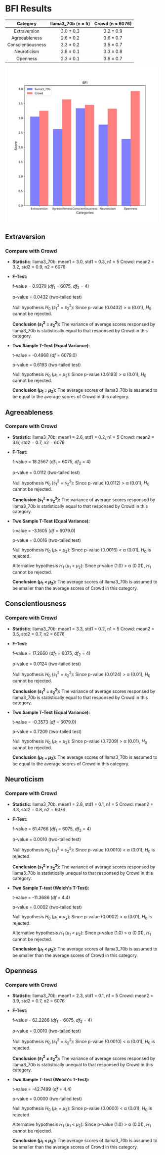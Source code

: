 # BFI Results

| Category | llama3_70b (n = 5) | Crowd (n = 6076) |
| :---: | :---: | :---: |
| Extraversion | 3.0 $\pm$ 0.3 | 3.2 $\pm$ 0.9 | 
| Agreeableness | 2.6 $\pm$ 0.2 | 3.6 $\pm$ 0.7 | 
| Conscientiousness | 3.3 $\pm$ 0.2 | 3.5 $\pm$ 0.7 | 
| Neuroticism | 2.8 $\pm$ 0.1 | 3.3 $\pm$ 0.8 | 
| Openness | 2.3 $\pm$ 0.1 | 3.9 $\pm$ 0.7 | 


![Bar Chart](figures/8b_prompt_chat_dpo_1xxxx-BFI.png "Bar Chart of llama3_70b on BFI")

## Extraversion
### Compare with Crowd

- **Statistic**:
llama3_70b:	mean1 = 3.0,	std1 = 0.3,	n1 = 5
Crowd:	mean2 = 3.2,	std2 = 0.9,	n2 = 6076

- **F-Test:**

	f-value = 8.9379	($df_1$ = 6075, $df_2$ = 4)

	p-value = 0.0432	(two-tailed test)

	Null hypothesis $H_0$ ($s_1^2$ = $s_2^2$): 	Since p-value (0.0432) > α (0.01), $H_0$ cannot be rejected.

	**Conclusion ($s_1^2$ = $s_2^2$):** The variance of average scores responsed by llama3_70b is statistically equal to that responsed by Crowd in this category.

- **Two Sample T-Test (Equal Variance):**

	t-value = -0.4968	($df$ = 6079.0)

	p-value = 0.6193	(two-tailed test)

	Null hypothesis $H_0$ ($µ_1$ = $µ_2$): 	Since p-value (0.6193) > α (0.01), $H_0$ cannot be rejected.

	**Conclusion ($µ_1$ = $µ_2$):** The average scores of llama3_70b is assumed to be equal to the average scores of Crowd in this category.

## Agreeableness
### Compare with Crowd

- **Statistic**:
llama3_70b:	mean1 = 2.6,	std1 = 0.2,	n1 = 5
Crowd:	mean2 = 3.6,	std2 = 0.7,	n2 = 6076

- **F-Test:**

	f-value = 18.2567	($df_1$ = 6075, $df_2$ = 4)

	p-value = 0.0112	(two-tailed test)

	Null hypothesis $H_0$ ($s_1^2$ = $s_2^2$): 	Since p-value (0.0112) > α (0.01), $H_0$ cannot be rejected.

	**Conclusion ($s_1^2$ = $s_2^2$):** The variance of average scores responsed by llama3_70b is statistically equal to that responsed by Crowd in this category.

- **Two Sample T-Test (Equal Variance):**

	t-value = -3.1605	($df$ = 6079.0)

	p-value = 0.0016	(two-tailed test)

	Null hypothesis $H_0$ ($µ_1$ = $µ_2$): Since p-value (0.0016) < α (0.01), $H_0$ is rejected.

	Alternative hypothesis $H_1$ ($µ_1$ < $µ_2$): 	Since p-value (1.0) > α (0.01), $H_1$ cannot be rejected.

	**Conclusion ($µ_1$ < $µ_2$):** The average scores of llama3_70b is assumed to be smaller than the average scores of Crowd in this category.

## Conscientiousness
### Compare with Crowd

- **Statistic**:
llama3_70b:	mean1 = 3.3,	std1 = 0.2,	n1 = 5
Crowd:	mean2 = 3.5,	std2 = 0.7,	n2 = 6076

- **F-Test:**

	f-value = 17.2660	($df_1$ = 6075, $df_2$ = 4)

	p-value = 0.0124	(two-tailed test)

	Null hypothesis $H_0$ ($s_1^2$ = $s_2^2$): 	Since p-value (0.0124) > α (0.01), $H_0$ cannot be rejected.

	**Conclusion ($s_1^2$ = $s_2^2$):** The variance of average scores responsed by llama3_70b is statistically equal to that responsed by Crowd in this category.

- **Two Sample T-Test (Equal Variance):**

	t-value = -0.3573	($df$ = 6079.0)

	p-value = 0.7209	(two-tailed test)

	Null hypothesis $H_0$ ($µ_1$ = $µ_2$): 	Since p-value (0.7209) > α (0.01), $H_0$ cannot be rejected.

	**Conclusion ($µ_1$ = $µ_2$):** The average scores of llama3_70b is assumed to be equal to the average scores of Crowd in this category.

## Neuroticism
### Compare with Crowd

- **Statistic**:
llama3_70b:	mean1 = 2.8,	std1 = 0.1,	n1 = 5
Crowd:	mean2 = 3.3,	std2 = 0.8,	n2 = 6076

- **F-Test:**

	f-value = 61.4766	($df_1$ = 6075, $df_2$ = 4)

	p-value = 0.0010	(two-tailed test)

	Null hypothesis $H_0$ ($s_1^2$ = $s_2^2$): 	Since p-value (0.0010) < α (0.01), $H_0$ is rejected.

	**Conclusion ($s_1^2$ ≠ $s_2^2$):** The variance of average scores responsed by llama3_70b is statistically unequal to that responsed by Crowd in this category.

- **Two Sample T-test (Welch's T-Test):**

	t-value = -11.3686	($df$ = 4.4)

	p-value = 0.0002	(two-tailed test)

	Null hypothesis $H_0$ ($µ_1$ = $µ_2$): Since p-value (0.0002) < α (0.01), $H_0$ is rejected.

	Alternative hypothesis $H_1$ ($µ_1$ < $µ_2$): 	Since p-value (1.0) > α (0.01), $H_1$ cannot be rejected.

	**Conclusion ($µ_1$ < $µ_2$):** The average scores of llama3_70b is assumed to be smaller than the average scores of Crowd in this category.

## Openness
### Compare with Crowd

- **Statistic**:
llama3_70b:	mean1 = 2.3,	std1 = 0.1,	n1 = 5
Crowd:	mean2 = 3.9,	std2 = 0.7,	n2 = 6076

- **F-Test:**

	f-value = 62.2286	($df_1$ = 6075, $df_2$ = 4)

	p-value = 0.0010	(two-tailed test)

	Null hypothesis $H_0$ ($s_1^2$ = $s_2^2$): 	Since p-value (0.0010) < α (0.01), $H_0$ is rejected.

	**Conclusion ($s_1^2$ ≠ $s_2^2$):** The variance of average scores responsed by llama3_70b is statistically unequal to that responsed by Crowd in this category.

- **Two Sample T-test (Welch's T-Test):**

	t-value = -42.7499	($df$ = 4.4)

	p-value = 0.0000	(two-tailed test)

	Null hypothesis $H_0$ ($µ_1$ = $µ_2$): Since p-value (0.0000) < α (0.01), $H_0$ is rejected.

	Alternative hypothesis $H_1$ ($µ_1$ < $µ_2$): 	Since p-value (1.0) > α (0.01), $H_1$ cannot be rejected.

	**Conclusion ($µ_1$ < $µ_2$):** The average scores of llama3_70b is assumed to be smaller than the average scores of Crowd in this category.

